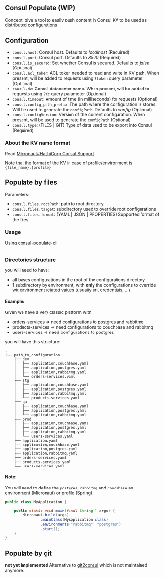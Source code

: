 ## Consul Populate (WIP)

Concept: give a tool to easily push content in Consul KV to be used as distributed configurations

## Configuration

- `consul.host`: Consul host. Defaults to *localhost* (Required)
- `consul.port`: Consul port. Defaults to *8500* (Required)
- `consul.is_secured`: Set whether Consul is secured. Defaults to *false* (Optional)
- `consul.acl_token`: ACL token needed to read and write in KV path. When present, will be added to requests
  using `?token` query parameter (Optional)
- `consul.dc`: Consul datacenter name. When present, will be added to requests using `?dc` query parameter (Optional)
- `consul.timeout`: Amount of time (in milliseconds) for requests (Optional)
- `consul.config_path_prefix`: The path where the configuration is stores. Will be used to generate the `configPath`.
  Defaults to *config* (Optional)
- `consul.configVersion`: Version of the current configuration. When present, will be used to generate
  the `configPath` (Optional)
- `consul.type`: (FILES | GIT) Type of data used to be export into Consul (Required)

### About the KV name format

Read [Micronaut#HashiCorp Consul Support](https://docs.micronaut.io/4.3.14/guide/#distributedConfigurationConsul)

Note that the format of the KV in case of profile/environment is `{file_name},{profile}`

## Populate by files

Parameters:

- `consul.files.rootPath`: path to root directory
- `consul.files.target`: subdirectory used to override root configurations
- `consul.files.format`: (YAML | JSON | PROPERTIES) Supported format of the files

### Usage

Using consul-populate-cli

```shell

```

### Directories structure

you will need to have:

- all bases configurations in the root of the configurations directory
- 1 subdirectory by environment, with **only** the configurations to override wit environment related values (usually
  url, credentials, ...)

#### Example:

Given we have a very classic platform with

- orders-services => need configurations to postgres and rabbitmq
- products-services => need configurations to couchbase and rabbitmq
- users-services => need configurations to postgres

you will have this structure:

```
.
└── path_to_configuration
    ├── dev
    │   ├── application,couchbase.yaml 
    │   ├── application,postgres.yaml 
    │   ├── application,rabbitmq.yaml 
    │   └── orders-services.yaml
    ├── stg
    │   ├── application,couchbase.yaml 
    │   ├── application,postgres.yaml 
    │   ├── application,rabbitmq.yaml 
    │   └── products-services.yaml    
    ├── qa
    │   ├── application,couchbase.yaml 
    │   ├── application,postgres.yaml 
    │   └── application,rabbitmq.yaml 
    ├── prod
    │   ├── application,couchbase.yaml 
    │   ├── application,postgres.yaml 
    │   ├── application,rabbitmq.yaml 
    │   └── users-services.yaml
    ├── application.yaml
    ├── application,couchbase.yaml
    ├── application,postgres.yaml
    ├── application,rabbitmq.yaml
    ├── orders-services.yaml
    ├── products-services.yaml
    └── users-services.yaml
```

#### Note:

You will need to define the `postgres`, `rabbitmq` and `couchbase` as environment (Micronaut) or profile (Spring)

```java
public class MyApplication {

    public static void main(final String[] args) {
        Micronaut.build(args)
                .mainClass(MyApplication.class)
                .environments("rabbitmq", "postgres")
                .start();
    }
}
```

## Populate by git

**not yet implemented**
Alternative to [git2consul](https://github.com/breser/git2consul) which is not maintained anymore.
